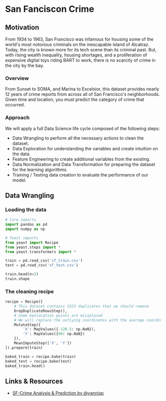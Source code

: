 # San Fanciscon Crime

## Motivation

From 1934 to 1963, San Francisco was infamous for housing some of the world's most notorious criminals on the inescapable island of Alcatraz. Today, the city is known more for its tech scene than its criminal past. But, with rising wealth inequality, housing shortages, and a proliferation of expensive digital toys riding BART to work, there is no scarcity of crime in the city by the bay.

### Overview

From Sunset to SOMA, and Marina to Excelsior, this dataset provides nearly 12 years of crime reports from across all of San Francisco's neighborhoods. Given time and location, you must predict the category of crime that occurred.

### Approach

We will apply a full Data Science life cycle composed of the following steps:

- Data Wrangling to perform all the necessary actions to clean the dataset.
- Data Exploration for understanding the variables and create intuition on the data.
- Feature Engineering to create additional variables from the existing.
- Data Normalization and Data Transformation for preparing the dataset for the learning algorithms.
- Training / Testing data creation to evaluate the performance of our model.


## Data Wrangling

### Loading the data


```python
# Core imports
import pandas as pd
import numpy as np

# Yeast imports
from yeast import Recipe
from yeast.steps import *
from yeast.transformers import *
```


```python
train = pd.read_csv('sf_train.csv')
test = pd.read_csv('sf_test.csv')
```


```python
train.head(n=2)
train.shape
```

### The cleaning recipe


```python
recipe = Recipe([
    # This dataset contains 2323 duplicates that we should remove
    DropDuplicateRowsStep(),
    # Some Geolocation points are missplaced
    # We will replace the outlying coordinates with the average coordinates
    MutateStep({
        'X': MapValues({-120.5: np.NaN}),
        'Y': MapValues({90: np.NaN})
    }),
    MeanImputeStep(['X', 'Y'])
]).prepare(train)
```


```python
baked_train = recipe.bake(train)
baked_test = recipe.bake(test)
baked_train.head()
```

## Links & Resources

- [SF-Crime Analysis & Prediction by @yannisp](https://www.kaggle.com/yannisp/sf-crime-analysis-prediction)
